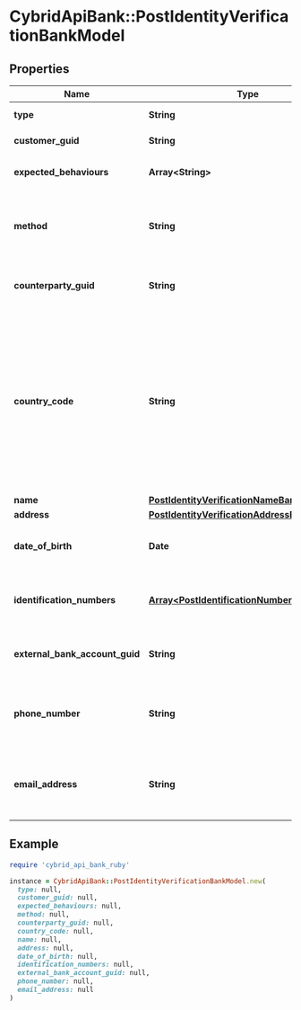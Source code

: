 # CybridApiBank::PostIdentityVerificationBankModel

## Properties

| Name | Type | Description | Notes |
| ---- | ---- | ----------- | ----- |
| **type** | **String** | The type of identity verification. |  |
| **customer_guid** | **String** | The customer&#39;s identifier. | [optional] |
| **expected_behaviours** | **Array&lt;String&gt;** | The optional expected behaviour to simulate. | [optional] |
| **method** | **String** | The identity verification method. Required when type is counterparty, type is kyc, or type is bank_account. | [optional] |
| **counterparty_guid** | **String** | The counterparty&#39;s identifier. Required when type is counterparty. | [optional] |
| **country_code** | **String** | The ISO 3166 country 2-Alpha country the customer is being verified in. If not present, will default to the Bank&#39;s configured country code. Optional when type is kyc and method is id_and_selfie, type is kyc and method is tax_id_and_selfie, or type is kyc and method is business_registration. | [optional] |
| **name** | [**PostIdentityVerificationNameBankModel**](PostIdentityVerificationNameBankModel.md) |  | [optional] |
| **address** | [**PostIdentityVerificationAddressBankModel**](PostIdentityVerificationAddressBankModel.md) |  | [optional] |
| **date_of_birth** | **Date** | The customer&#39;s date of birth. Required when type is kyc and method is attested. | [optional] |
| **identification_numbers** | [**Array&lt;PostIdentificationNumberBankModel&gt;**](PostIdentificationNumberBankModel.md) | The customer&#39;s identification numbers. Required when type is kyc and method is attested. | [optional] |
| **external_bank_account_guid** | **String** | The external bank account&#39;s identifier. Required when type is bank_account. | [optional] |
| **phone_number** | **String** | The customer&#39;s phone number. Optional when type is bank_account and method is attested_ownership. | [optional] |
| **email_address** | **String** | The customer&#39;s email address. Optional when type is bank_account and method is attested_ownership. | [optional] |

## Example

```ruby
require 'cybrid_api_bank_ruby'

instance = CybridApiBank::PostIdentityVerificationBankModel.new(
  type: null,
  customer_guid: null,
  expected_behaviours: null,
  method: null,
  counterparty_guid: null,
  country_code: null,
  name: null,
  address: null,
  date_of_birth: null,
  identification_numbers: null,
  external_bank_account_guid: null,
  phone_number: null,
  email_address: null
)
```

